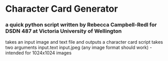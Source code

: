# Character Card Generator

### a quick python script written by Rebecca Campbell-Redl for DSDN 487 at Victoria University of Wellington

takes an input image and text file and outputs a character card
script takes two arguments input.text input.jpeg (any image format should work) - intended for 1024x1024 images
